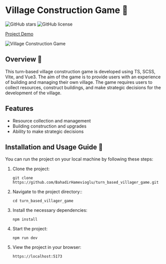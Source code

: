 # Village Construction Game 🏰

![GitHub stars](https://img.shields.io/github/stars/BahadirHamevioglu/turn_based_villager_game?style=social)
![GitHub license](https://img.shields.io/github/license/BahadirHamevioglu/turn_based_villager_game)

[Project Demo](https://turn-based-villager-game.vercel.app)

![Village Construction Game](https://your-project-screenshot-url.com)

## Overview 📖

This turn-based village construction game is developed using TS, SCSS, Vite, and Vue3. The aim of the game is to provide users with an experience of building and managing their own village. The game requires users to collect resources, construct buildings, and make strategic decisions for the development of the village.

## Features

- Resource collection and management
- Building construction and upgrades
- Ability to make strategic decisions

## Installation and Usage Guide 🚀

You can run the project on your local machine by following these steps:

1. Clone the project:

   ```shell
   git clone https://github.com/BahadirHamevioglu/turn_based_villager_game.git
   ```

2. Navigate to the project directory::

   ```shell
   cd turn_based_villager_game
   ```

3. Install the necessary dependencies:

   ```shell
   npm install
   ```

4. Start the project:

   ```shell
   npm run dev
   ```

5. View the project in your browser:

   ```shell
   https://localhost:5173
   ```
